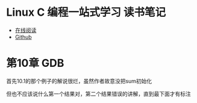<!-- title : 《Linux C 编程一站式学习笔记》 -->

# Linux C 编程一站式学习 读书笔记 #

* [在线阅读](http://akaedu.github.com/book/)
* [Github](https://github.com/akaedu/akaedu.github.com)

# 第10章 GDB #

首先10.1的那个例子的解说很烂，虽然作者故意没把sum初始化

但也不应该说什么第一个结果对，第二个结果错误的讲解，直到最下面才有标注
